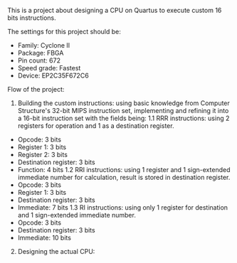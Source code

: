 This is a project about designing a CPU on Quartus to execute custom 16 bits instructions.

The settings for this project should be: 
- Family: Cyclone II
- Package: FBGA
- Pin count: 672
- Speed grade: Fastest
- Device: EP2C35F672C6

Flow of the project:
1. Building the custom instructions: using basic knowledge from Computer Structure's 32-bit MIPS instruction set, implementing and refining it into a 16-bit instruction set with the fields being:
1.1 RRR instructions: using 2 registers for operation and 1 as a destination register.
- Opcode: 3 bits
- Register 1: 3 bits
- Register 2: 3 bits
- Destination register: 3 bits
- Function: 4 bits
1.2 RRI instructions: using 1 register and 1 sign-extended immediate number for calculation, result is stored in destination register.
- Opcode: 3 bits
- Register 1: 3 bits
- Destination register: 3 bits
- Immediate: 7 bits
1.3 RI instructions: using only 1 register for destination and 1 sign-extended immediate number.
- Opcode: 3 bits
- Destination register: 3 bits
- Immediate: 10 bits

2. Designing the actual CPU:
